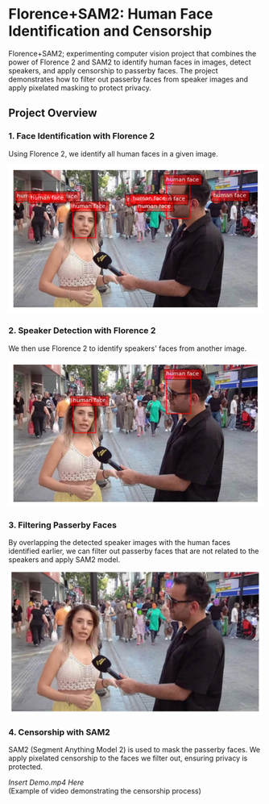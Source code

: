# Florence+SAM2: Human Face Identification and Censorship

Florence+SAM2; experimenting computer vision project that combines the power of Florence 2 and SAM2 to identify human faces in images, detect speakers, and apply censorship to passerby faces. The project demonstrates how to filter out passerby faces from speaker images and apply pixelated masking to protect privacy.

## Project Overview

### 1. Face Identification with Florence 2
Using Florence 2, we identify all human faces in a given image. 

![Florence Result](result/Florence_result.png)  

### 2. Speaker Detection with Florence 2
We then use Florence 2 to identify speakers' faces from another image.

![Florence Result](result/Florence_Result_main_speaker.png) 

### 3. Filtering Passerby Faces
By overlapping the detected speaker images with the human faces identified earlier, we can filter out passerby faces that are not related to the speakers and apply SAM2 model.

![SAM2 Result](result/SAM2_Result_MaskPasserby.png)


### 4. Censorship with SAM2
SAM2 (Segment Anything Model 2) is used to mask the passerby faces. We apply pixelated censorship to the faces we filter out, ensuring privacy is protected.

*Insert Demo.mp4 Here*  
(Example of video demonstrating the censorship process)

